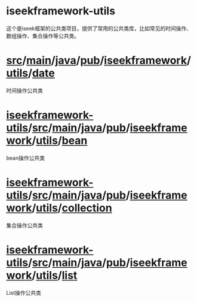 # iseekframework-utils
这个是iseek框架的公共类项目，提供了常用的公共类库，比如常见的时间操作、数组操作、集合操作等公共类。

# [src](https://github.com/gaby77/iseekframework-utils/tree/master/src)/[main](https://github.com/gaby77/iseekframework-utils/tree/master/src/main)/[java](https://github.com/gaby77/iseekframework-utils/tree/master/src/main/java)/[pub](https://github.com/gaby77/iseekframework-utils/tree/master/src/main/java/pub)/[iseekframework](https://github.com/gaby77/iseekframework-utils/tree/master/src/main/java/pub/iseekframework)/[utils](https://github.com/gaby77/iseekframework-utils/tree/master/src/main/java/pub/iseekframework/utils)/[date](https://github.com/gaby77/iseekframework-utils/tree/master/src/main/java/pub/iseekframework/utils/date)

时间操作公共类

# [iseekframework-utils](https://github.com/gaby77/iseekframework-utils)/[src](https://github.com/gaby77/iseekframework-utils/tree/master/src)/[main](https://github.com/gaby77/iseekframework-utils/tree/master/src/main)/[java](https://github.com/gaby77/iseekframework-utils/tree/master/src/main/java)/[pub](https://github.com/gaby77/iseekframework-utils/tree/master/src/main/java/pub)/[iseekframework](https://github.com/gaby77/iseekframework-utils/tree/master/src/main/java/pub/iseekframework)/[utils](https://github.com/gaby77/iseekframework-utils/tree/master/src/main/java/pub/iseekframework/utils)/[bean](https://github.com/gaby77/iseekframework-utils/tree/master/src/main/java/pub/iseekframework/utils/bean)

bean操作公共类

# [iseekframework-utils](https://github.com/gaby77/iseekframework-utils)/[src](https://github.com/gaby77/iseekframework-utils/tree/master/src)/[main](https://github.com/gaby77/iseekframework-utils/tree/master/src/main)/[java](https://github.com/gaby77/iseekframework-utils/tree/master/src/main/java)/[pub](https://github.com/gaby77/iseekframework-utils/tree/master/src/main/java/pub)/[iseekframework](https://github.com/gaby77/iseekframework-utils/tree/master/src/main/java/pub/iseekframework)/[utils](https://github.com/gaby77/iseekframework-utils/tree/master/src/main/java/pub/iseekframework/utils)/[collection](https://github.com/gaby77/iseekframework-utils/tree/master/src/main/java/pub/iseekframework/utils/collection)

集合操作公共类

# [iseekframework-utils](https://github.com/gaby77/iseekframework-utils)/[src](https://github.com/gaby77/iseekframework-utils/tree/master/src)/[main](https://github.com/gaby77/iseekframework-utils/tree/master/src/main)/[java](https://github.com/gaby77/iseekframework-utils/tree/master/src/main/java)/[pub](https://github.com/gaby77/iseekframework-utils/tree/master/src/main/java/pub)/[iseekframework](https://github.com/gaby77/iseekframework-utils/tree/master/src/main/java/pub/iseekframework)/[utils](https://github.com/gaby77/iseekframework-utils/tree/master/src/main/java/pub/iseekframework/utils)/[list](https://github.com/gaby77/iseekframework-utils/tree/master/src/main/java/pub/iseekframework/utils/list)

List操作公共类